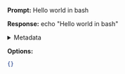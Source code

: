 **Prompt:**
Hello world in bash

**Response:**
echo "Hello world in bash"

<details><summary>Metadata</summary>

- Duration: 7752 ms
- Datetime: 2023-09-06T20:43:56.521820
- Model: mlc-chat-WizardCoder-15B-V1.0-q4f16_1

</details>

**Options:**
```json
{}
```

